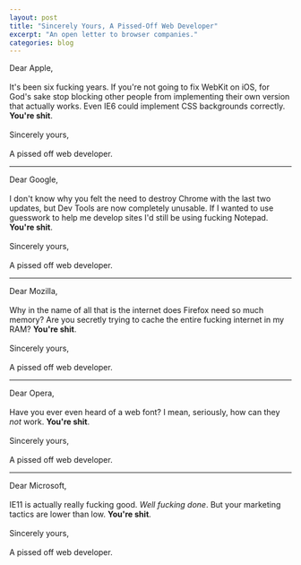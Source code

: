 ```yaml
---
layout: post
title: "Sincerely Yours, A Pissed-Off Web Developer"
excerpt: "An open letter to browser companies."
categories: blog
---
```


Dear Apple,<br />
<br />
It's been six fucking years. If you're not going to fix WebKit on iOS, for God's sake stop blocking other people from implementing their own version that actually works. Even IE6 could implement CSS backgrounds correctly. **You're shit**.<br />
<br />
Sincerely yours,<br />
<br />
A pissed off web developer.

---

Dear Google,<br />
<br />
I don't know why you felt the need to destroy Chrome with the last two updates, but Dev Tools are now completely unusable. If I wanted to use guesswork to help me develop sites I'd still be using fucking Notepad. **You're shit**.<br />
<br />
Sincerely yours,<br />
<br />
A pissed off web developer.

---

Dear Mozilla,<br />
<br />
Why in the name of all that is the internet does Firefox need so much memory? Are you secretly trying to cache the entire fucking internet in my RAM? **You're shit**.<br />
<br />
Sincerely yours,<br />
<br />
A pissed off web developer.

---

Dear Opera,<br />
<br />
Have you ever even heard of a web font? I mean, seriously, how can they *not* work. **You're shit**.<br />
<br />
Sincerely yours,<br />
<br />
A pissed off web developer.

---

Dear Microsoft,<br />
<br />
IE11 is actually really fucking good. *Well fucking done*. But your marketing tactics are lower than low. **You're shit**.<br />
<br />
Sincerely yours,<br />
<br />
A pissed off web developer.